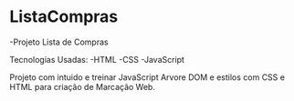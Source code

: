 # ListaCompras
-Projeto Lista de Compras 

Tecnologias Usadas:
-HTML
-CSS
-JavaScript

Projeto com intuido e treinar JavaScript Arvore DOM e estilos com CSS e HTML para criação de Marcação Web.
